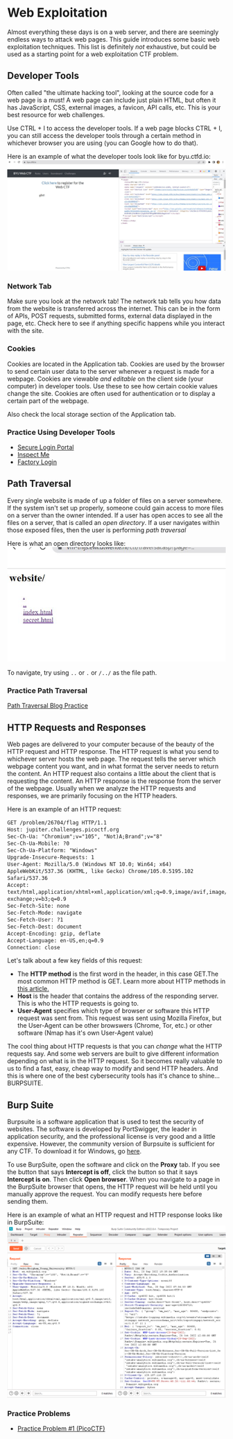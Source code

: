 # Web Exploitation
Almost everything these days is on a web server, and there are seemingly endless ways to attack web pages. This guide introduces some basic web exploitation techniques. This list is definitely *not* exhaustive, but could be used as a starting point for a web exploitation CTF problem.

## Developer Tools
Often called "the ultimate hacking tool", looking at the source code for a web page is a must! A web page can include just plain HTML, but often it has JavaScript, CSS, external images, a favicon, API calls, etc. This is your best resource for web challenges.

Use CTRL + I to access the developer tools. If a web page blocks CTRL + I, you can still access the developer tools through a certain method in whichever browser you are using (you can Google how to do that).

Here is an example of what the developer tools look like for byu.ctfd.io:
<img src=DeveloperTools.jpg>

### Network Tab
Make sure you look at the network tab! The network tab tells you how data from the website is transferred across the internet. This can be in the form of APIs, POST requests, submitted forms, external data displayed in the page, etc. Check here to see if anything specific happens while you interact with the site.

### Cookies

Cookies are located in the Application tab. Cookies are used by the browser to send certain user data to the server whenever a request is made for a webpage. Cookies are viewable *and editable* on the client side (your computer) in developer tools. Use these to see how certain cookie values change the site. Cookies are often used for authentication or to display a certain part of the webpage.

Also check the local storage section of the Application tab.

### Practice Using Developer Tools
* [Secure Login Portal](https://jupiter.challenges.picoctf.org/problem/37821/)
* [Inspect Me](https://jupiter.challenges.picoctf.org/problem/41511/)
* [Factory Login](https://jupiter.challenges.picoctf.org/problem/13594/)


## Path Traversal
Every single website is made of up a folder of files on a server somewhere. If the system isn't set up properly, someone could gain access to more files on a server than the owner intended. If a user has open acces to see all the files on a server, that is called an *open directory*. If a user navigates within those exposed files, then the user is performing *path traversal*

Here is what an open directory looks like:
<img src="OpenDirectory.jpg">

To navigate, try using `..` or `.` or `/../` as the file path.

### Practice Path Traversal
 [Path Traversal Blog Practice](https://vm-thijs.ewi.utwente.nl/ctf/traversal.asp?page=index.html)

## HTTP Requests and Responses

Web pages are delivered to your computer because of the beauty of the HTTP request and HTTP response. The HTTP request is what you send to whichever server hosts the web page. The request tells the server which webpage content you want, and in what format the server needs to return the content. An HTTP request also contains a little about the client that is requesting the content. An HTTP response is the response from the server of the webpage. Usually when we analyze the HTTP requests and responses, we are primarily focusing on the HTTP headers.

Here is an example of an HTTP request:
```http
GET /problem/26704/flag HTTP/1.1
Host: jupiter.challenges.picoctf.org
Sec-Ch-Ua: "Chromium";v="105", "Not)A;Brand";v="8"
Sec-Ch-Ua-Mobile: ?0
Sec-Ch-Ua-Platform: "Windows"
Upgrade-Insecure-Requests: 1
User-Agent: Mozilla/5.0 (Windows NT 10.0; Win64; x64) AppleWebKit/537.36 (KHTML, like Gecko) Chrome/105.0.5195.102 Safari/537.36
Accept: text/html,application/xhtml+xml,application/xml;q=0.9,image/avif,image/webp,image/apng,*/*;q=0.8,application/signed-exchange;v=b3;q=0.9
Sec-Fetch-Site: none
Sec-Fetch-Mode: navigate
Sec-Fetch-User: ?1
Sec-Fetch-Dest: document
Accept-Encoding: gzip, deflate
Accept-Language: en-US,en;q=0.9
Connection: close
```

Let's talk about a few key fields of this request:
* The **HTTP method** is the first word in the header, in this case GET.The most common HTTP method is GET. Learn more about HTTP methods in [this article.](https://developer.mozilla.org/en-US/docs/Web/HTTP/Methods)
* **Host** is the header that contains the address of the responding server. This is who the HTTP requests is going to.
* **User-Agent** specifies which type of browser or software this HTTP request was sent from. This request was sent using Mozilla Firefox, but the User-Agent can be other browswers (Chrome, Tor, etc.) or other software (Nmap has it's own User-Agent value)

The cool thing about HTTP requests is that you can *change* what the HTTP requests say. And some web servers are built to give different information depending on what is in the HTTP request. So it becomes really valuable to us to find a fast, easy, cheap way to modify and send HTTP headers. And this is where one of the best cybersecurity tools has it's chance to shine... BURPSUITE.

## Burp Suite

Burpsuite is a software application that is used to test the security of websites. The software is developed by PortSwigger, the leader in application security, and the professional license is very good and a little expensive. However, the community version of Burpsuite is sufficient for any CTF. To download it for Windows, go [here](https://portswigger.net/burp/communitydownload).

To use BurpSuite, open the software and click on the **Proxy** tab. If you see the button that says **Intercept is off**, click the button so that it says **Intercept is on**. Then click **Open browser**. When you navigate to a page in the BurpSuite browser that opens, the HTTP request will be held until you manually approve the request. You can modify requests here before sending them.

Here is an example of what an HTTP request and HTTP response looks like in BurpSuite:
<img src=BurpSuite.png>


### Practice Problems

* [Practice Problem #1 (PicoCTF)](https://jupiter.challenges.picoctf.org/problem/26704/flag)
